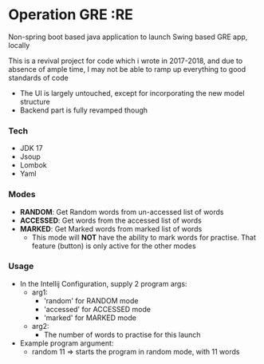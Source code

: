 # Operation GRE :RE

Non-spring boot based java application to launch Swing based GRE app, locally

This is a revival project for code which i wrote in 2017-2018, and due to absence of ample time, I may not be able to
ramp up everything to good standards of code

- The UI is largely untouched, except for incorporating the new model structure
- Backend part is fully revamped though

### Tech

- JDK 17
- Jsoup
- Lombok
- Yaml

### Modes

- **RANDOM**: Get Random words from un-accessed list of words
- **ACCESSED**: Get words from the accessed list of words
- **MARKED**: Get Marked words from marked list of words
    * This mode will **NOT** have the ability to mark words for practise. That feature (button) is only active for the
      other modes

### Usage

- In the Intellij Configuration, supply 2 program args:
    * arg1:
        * 'random' for RANDOM mode
        * 'accessed' for ACCESSED mode
        * 'marked' for MARKED mode
    * arg2:
        * The number of words to practise for this launch
- Example program argument:
    * random 11 => starts the program in random mode, with 11 words